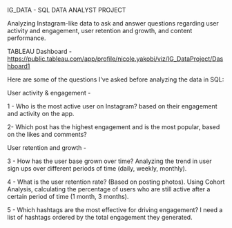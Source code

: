 IG_DATA - SQL DATA ANALYST PROJECT

Analyzing Instagram-like data to ask and answer questions regarding user activity and engagement, user retention and growth, and content performance.

TABLEAU Dashboard - https://public.tableau.com/app/profile/nicole.yakobi/viz/IG_DataProject/Dashboard1

Here are some of the questions I've asked before analyzing the data in SQL:

User activity & engagement -

1 - Who is the most active user on Instagram? based on their engagement and activity on the app.

2- Which post has the highest engagement and is the most popular, based on the likes and comments?

User retention and growth -

3 - How has the user base grown over time? Analyzing the trend in user sign ups over different periods of time (daily, weekly, monthly).

4 - What is the user retention rate? (Based on posting photos). Using Cohort Analysis, calculating the percentage of users who are still active after a certain period of time (1 month, 3 months).

5 - Which hashtags are the most effective for driving engagement? I need a list of hashtags ordered by the total engagement they generated.
